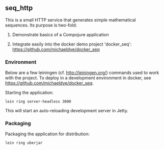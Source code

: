 ## seq_http

This is a small HTTP service that generates simple mathematical sequences. Its
purpose is two-fold:

1. Demonstrate basics of a Compojure application

2. Integrate easily into the docker demo project 'docker_seq': https://github.com/michaeldye/docker_seq

### Environment

Below are a few leiningen (cf. http://leiningen.org/) commands used to work with the project. To deploy in a development environment in docker, see https://github.com/michaeldye/docker_seq.

Starting the application:

    lein ring server-headless 3000

This will start an auto-reloading development server in Jetty.

### Packaging

Packaging the application for distribution:

    lein ring uberjar
